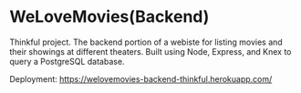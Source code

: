 # WeLoveMovies(Backend)

Thinkful project. The backend portion of a webiste for listing movies and their showings at different theaters. Built using Node, Express, and Knex to query a PostgreSQL database.

Deployment: https://welovemovies-backend-thinkful.herokuapp.com/